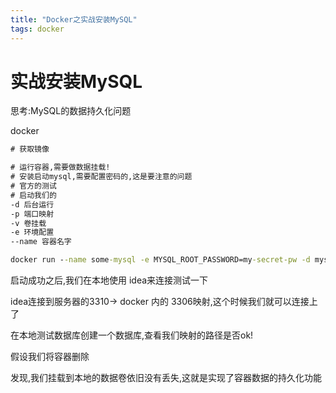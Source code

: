 ```yaml
---
title: "Docker之实战安装MySQL"
tags: docker 
---
```





# 实战安装MySQL

思考:MySQL的数据持久化问题

docker




```cmd
# 获取镜像

# 运行容器,需要做数据挂载!
# 安装启动mysql,需要配置密码的,这是要注意的问题
# 官方的测试
# 启动我们的
-d 后台运行
-p 端口映射
-v 卷挂载
-e 环境配置
--name 容器名字

docker run --name some-mysql -e MYSQL_ROOT_PASSWORD=my-secret-pw -d mysql:tag 
```
启动成功之后,我们在本地使用 idea来连接测试一下

idea连接到服务器的3310-> docker 内的 3306映射,这个时候我们就可以连接上了


在本地测试数据库创建一个数据库,查看我们映射的路径是否ok!

假设我们将容器删除

发现,我们挂载到本地的数据卷依旧没有丢失,这就是实现了容器数据的持久化功能